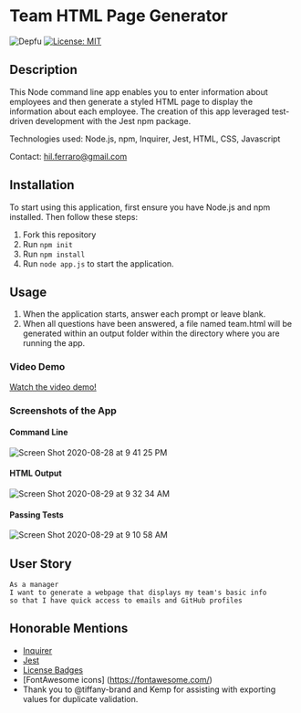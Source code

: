 # Team HTML Page Generator

![Depfu](https://img.shields.io/depfu/hilbug/09-readme-generator) [![License: MIT](https://img.shields.io/badge/License-MIT-yellow.svg)](https://opensource.org/licenses/MIT)

## Description
This Node command line app enables you to enter information about employees and then generate a styled HTML page to display the information about each employee. The creation of this app leveraged test-driven development with the Jest npm package.

Technologies used: Node.js, npm, Inquirer, Jest, HTML, CSS, Javascript

Contact: hil.ferraro@gmail.com

## Installation
To start using this application, first ensure you have Node.js and npm installed. Then follow these steps:
1. Fork this repository
2. Run `npm init`
3. Run `npm install`
4. Run `node app.js` to start the application.

## Usage
1. When the application starts, answer each prompt or leave blank.
2. When all questions have been answered, a file named team&#46;html will be generated within an output folder within the directory where you are running the app.

### Video Demo
[Watch the video demo!](https://drive.google.com/file/d/1_9MNDaCHLhoc4ZOP465oR5-XA_ULmnJT/view)

### Screenshots of the App
#### Command Line
![Screen Shot 2020-08-28 at 9 41 25 PM](https://user-images.githubusercontent.com/65197724/91625670-479be300-e977-11ea-96b7-839559eb11fe.png)

#### HTML Output
![Screen Shot 2020-08-29 at 9 32 34 AM](https://user-images.githubusercontent.com/65197724/91638035-9af34d00-e9da-11ea-908f-5aa20f4e107b.png)

#### Passing Tests
![Screen Shot 2020-08-29 at 9 10 58 AM](https://user-images.githubusercontent.com/65197724/91637594-9c6f4600-e9d7-11ea-8154-c450cd5ccf03.png)

## User Story
```
As a manager
I want to generate a webpage that displays my team's basic info
so that I have quick access to emails and GitHub profiles
```

## Honorable Mentions
- [Inquirer](https://www.npmjs.com/package/inquirer)
- [Jest](https://www.npmjs.com/package/jest)
- [License Badges](https://gist.github.com/artem-solovev/e1602722f84835f35daef4dfb3df5500)
- [FontAwesome icons] (https://fontawesome.com/)
- Thank you to @tiffany-brand and Kemp for assisting with exporting values for duplicate validation.
